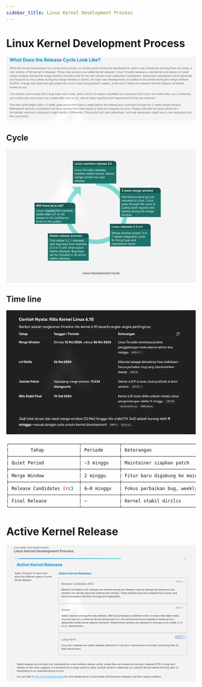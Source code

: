 ```yaml
---
sidebar_title: Linux Kernel Development Process
---
```


# Linux Kernel Development Process

![Release Cycle](./img/RC.png)

## Cycle

![Cycle](./img/cycle.png)

## Time line 

![Time Line](./img/timeline-example.png)

```sh
┌──────────────────────────┬──────────────┬───────────────────────────────┬──────────────┐
│        Tahap             │ Periode      │ Keterangan                    │ Contoh 6.10  │
├──────────────────────────┼──────────────┼───────────────────────────────┼──────────────┤
│ Quiet Period             │ ~3 minggu    │ Maintainer siapkan patch      │ —            │
├──────────────────────────┼──────────────┼───────────────────────────────┼──────────────┤
│ Merge Window             │ 2 minggu     │ Fitur baru digabung ke mainline│ 12–26 Mei 2024│
├──────────────────────────┼──────────────┼───────────────────────────────┼──────────────┤
│ Release Candidates (rc)  │ 6–8 minggu   │ Fokus perbaikan bug, weekly  │ 27 Mei–13 Jul 2024 (9 minggu total)│
├──────────────────────────┼──────────────┼───────────────────────────────┼──────────────┤
│ Final Release            │ —            │ Kernel stabil dirilis         │ 14 Juli 2024 │
└──────────────────────────┴──────────────┴───────────────────────────────┴──────────────┘

```

# Active Kernel Release

![Abbreviation](./img/akr.png)
